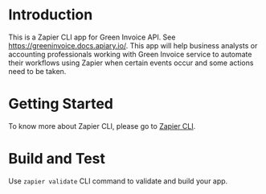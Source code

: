 # Introduction 
This is a Zapier CLI app for Green Invoice API. See https://greeninvoice.docs.apiary.io/. This app will help business analysts or accounting professionals working with Green Invoice service to automate their workflows using Zapier when certain events occur and some actions need to be taken.

# Getting Started
To know more about Zapier CLI, please go to [Zapier CLI](https://zapier.github.io/zapier-platform-cli). 

# Build and Test
Use ```zapier validate``` CLI command to validate and build your app. 
